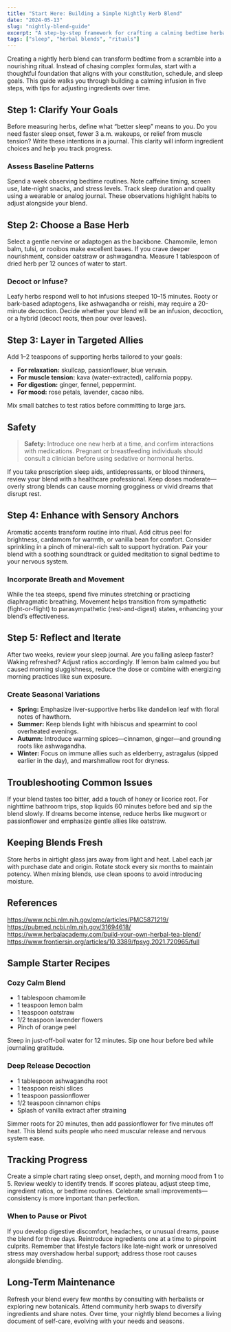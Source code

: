 ```yaml
---
title: "Start Here: Building a Simple Nightly Herb Blend"
date: "2024-05-13"
slug: "nightly-blend-guide"
excerpt: "A step-by-step framework for crafting a calming bedtime herbal blend with adaptogens, nervines, and aromatics."
tags: ["sleep", "herbal blends", "rituals"]
---
```


Creating a nightly herb blend can transform bedtime from a scramble into a nourishing ritual. Instead of chasing complex formulas, start with a thoughtful foundation that aligns with your constitution, schedule, and sleep goals. This guide walks you through building a calming infusion in five steps, with tips for adjusting ingredients over time.

## Step 1: Clarify Your Goals

Before measuring herbs, define what “better sleep” means to you. Do you need faster sleep onset, fewer 3 a.m. wakeups, or relief from muscle tension? Write these intentions in a journal. This clarity will inform ingredient choices and help you track progress.

### Assess Baseline Patterns

Spend a week observing bedtime routines. Note caffeine timing, screen use, late-night snacks, and stress levels. Track sleep duration and quality using a wearable or analog journal. These observations highlight habits to adjust alongside your blend.

## Step 2: Choose a Base Herb

Select a gentle nervine or adaptogen as the backbone. Chamomile, lemon balm, tulsi, or rooibos make excellent bases. If you crave deeper nourishment, consider oatstraw or ashwagandha. Measure 1 tablespoon of dried herb per 12 ounces of water to start.

### Decoct or Infuse?

Leafy herbs respond well to hot infusions steeped 10–15 minutes. Rooty or bark-based adaptogens, like ashwagandha or reishi, may require a 20-minute decoction. Decide whether your blend will be an infusion, decoction, or a hybrid (decoct roots, then pour over leaves).

## Step 3: Layer in Targeted Allies

Add 1–2 teaspoons of supporting herbs tailored to your goals:

- **For relaxation:** skullcap, passionflower, blue vervain.
- **For muscle tension:** kava (water-extracted), california poppy.
- **For digestion:** ginger, fennel, peppermint.
- **For mood:** rose petals, lavender, cacao nibs.

Mix small batches to test ratios before committing to large jars.

## Safety

> **Safety:** Introduce one new herb at a time, and confirm interactions with medications. Pregnant or breastfeeding individuals should consult a clinician before using sedative or hormonal herbs.

If you take prescription sleep aids, antidepressants, or blood thinners, review your blend with a healthcare professional. Keep doses moderate—overly strong blends can cause morning grogginess or vivid dreams that disrupt rest.

## Step 4: Enhance with Sensory Anchors

Aromatic accents transform routine into ritual. Add citrus peel for brightness, cardamom for warmth, or vanilla bean for comfort. Consider sprinkling in a pinch of mineral-rich salt to support hydration. Pair your blend with a soothing soundtrack or guided meditation to signal bedtime to your nervous system.

### Incorporate Breath and Movement

While the tea steeps, spend five minutes stretching or practicing diaphragmatic breathing. Movement helps transition from sympathetic (fight-or-flight) to parasympathetic (rest-and-digest) states, enhancing your blend’s effectiveness.

## Step 5: Reflect and Iterate

After two weeks, review your sleep journal. Are you falling asleep faster? Waking refreshed? Adjust ratios accordingly. If lemon balm calmed you but caused morning sluggishness, reduce the dose or combine with energizing morning practices like sun exposure.

### Create Seasonal Variations

- **Spring:** Emphasize liver-supportive herbs like dandelion leaf with floral notes of hawthorn.
- **Summer:** Keep blends light with hibiscus and spearmint to cool overheated evenings.
- **Autumn:** Introduce warming spices—cinnamon, ginger—and grounding roots like ashwagandha.
- **Winter:** Focus on immune allies such as elderberry, astragalus (sipped earlier in the day), and marshmallow root for dryness.

## Troubleshooting Common Issues

If your blend tastes too bitter, add a touch of honey or licorice root. For nighttime bathroom trips, stop liquids 60 minutes before bed and sip the blend slowly. If dreams become intense, reduce herbs like mugwort or passionflower and emphasize gentle allies like oatstraw.

## Keeping Blends Fresh

Store herbs in airtight glass jars away from light and heat. Label each jar with purchase date and origin. Rotate stock every six months to maintain potency. When mixing blends, use clean spoons to avoid introducing moisture.

## References

https://www.ncbi.nlm.nih.gov/pmc/articles/PMC5871219/
https://pubmed.ncbi.nlm.nih.gov/31694618/
https://www.herbalacademy.com/build-your-own-herbal-tea-blend/
https://www.frontiersin.org/articles/10.3389/fpsyg.2021.720965/full


## Sample Starter Recipes

### Cozy Calm Blend

- 1 tablespoon chamomile
- 1 teaspoon lemon balm
- 1 teaspoon oatstraw
- 1/2 teaspoon lavender flowers
- Pinch of orange peel

Steep in just-off-boil water for 12 minutes. Sip one hour before bed while journaling gratitude.

### Deep Release Decoction

- 1 tablespoon ashwagandha root
- 1 teaspoon reishi slices
- 1 teaspoon passionflower
- 1/2 teaspoon cinnamon chips
- Splash of vanilla extract after straining

Simmer roots for 20 minutes, then add passionflower for five minutes off heat. This blend suits people who need muscular release and nervous system ease.

## Tracking Progress

Create a simple chart rating sleep onset, depth, and morning mood from 1 to 5. Review weekly to identify trends. If scores plateau, adjust steep time, ingredient ratios, or bedtime routines. Celebrate small improvements—consistency is more important than perfection.

### When to Pause or Pivot

If you develop digestive discomfort, headaches, or unusual dreams, pause the blend for three days. Reintroduce ingredients one at a time to pinpoint culprits. Remember that lifestyle factors like late-night work or unresolved stress may overshadow herbal support; address those root causes alongside blending.

## Long-Term Maintenance

Refresh your blend every few months by consulting with herbalists or exploring new botanicals. Attend community herb swaps to diversify ingredients and share notes. Over time, your nightly blend becomes a living document of self-care, evolving with your needs and seasons.

